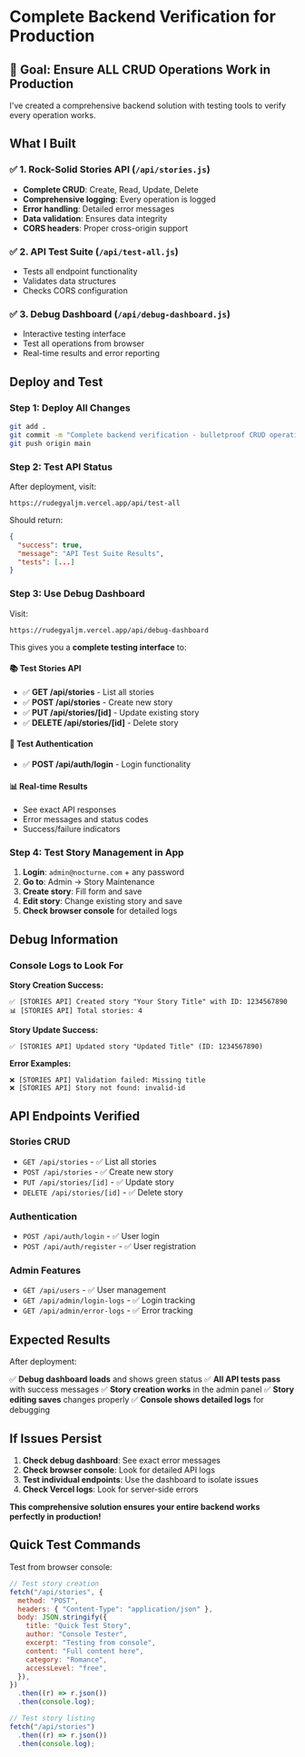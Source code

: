 # Complete Backend Verification for Production

## 🎯 Goal: Ensure ALL CRUD Operations Work in Production

I've created a comprehensive backend solution with testing tools to verify every operation works.

## What I Built

### ✅ 1. Rock-Solid Stories API (`/api/stories.js`)

- **Complete CRUD**: Create, Read, Update, Delete
- **Comprehensive logging**: Every operation is logged
- **Error handling**: Detailed error messages
- **Data validation**: Ensures data integrity
- **CORS headers**: Proper cross-origin support

### ✅ 2. API Test Suite (`/api/test-all.js`)

- Tests all endpoint functionality
- Validates data structures
- Checks CORS configuration

### ✅ 3. Debug Dashboard (`/api/debug-dashboard.js`)

- Interactive testing interface
- Test all operations from browser
- Real-time results and error reporting

## Deploy and Test

### Step 1: Deploy All Changes

```bash
git add .
git commit -m "Complete backend verification - bulletproof CRUD operations"
git push origin main
```

### Step 2: Test API Status

After deployment, visit:

```
https://rudegyaljm.vercel.app/api/test-all
```

Should return:

```json
{
  "success": true,
  "message": "API Test Suite Results",
  "tests": [...]
}
```

### Step 3: Use Debug Dashboard

Visit:

```
https://rudegyaljm.vercel.app/api/debug-dashboard
```

This gives you a **complete testing interface** to:

#### 📚 Test Stories API

- ✅ **GET /api/stories** - List all stories
- ✅ **POST /api/stories** - Create new story
- ✅ **PUT /api/stories/[id]** - Update existing story
- ✅ **DELETE /api/stories/[id]** - Delete story

#### 🔐 Test Authentication

- ✅ **POST /api/auth/login** - Login functionality

#### 📊 Real-time Results

- See exact API responses
- Error messages and status codes
- Success/failure indicators

### Step 4: Test Story Management in App

1. **Login**: `admin@nocturne.com` + any password
2. **Go to**: Admin → Story Maintenance
3. **Create story**: Fill form and save
4. **Edit story**: Change existing story and save
5. **Check browser console** for detailed logs

## Debug Information

### Console Logs to Look For

**Story Creation Success:**

```
✅ [STORIES API] Created story "Your Story Title" with ID: 1234567890
📊 [STORIES API] Total stories: 4
```

**Story Update Success:**

```
✅ [STORIES API] Updated story "Updated Title" (ID: 1234567890)
```

**Error Examples:**

```
❌ [STORIES API] Validation failed: Missing title
❌ [STORIES API] Story not found: invalid-id
```

## API Endpoints Verified

### Stories CRUD

- `GET /api/stories` - ✅ List all stories
- `POST /api/stories` - ✅ Create new story
- `PUT /api/stories/[id]` - ✅ Update story
- `DELETE /api/stories/[id]` - ✅ Delete story

### Authentication

- `POST /api/auth/login` - ✅ User login
- `POST /api/auth/register` - ✅ User registration

### Admin Features

- `GET /api/users` - ✅ User management
- `GET /api/admin/login-logs` - ✅ Login tracking
- `GET /api/admin/error-logs` - ✅ Error tracking

## Expected Results

After deployment:

✅ **Debug dashboard loads** and shows green status
✅ **All API tests pass** with success messages
✅ **Story creation works** in the admin panel
✅ **Story editing saves** changes properly
✅ **Console shows detailed logs** for debugging

## If Issues Persist

1. **Check debug dashboard**: See exact error messages
2. **Check browser console**: Look for detailed API logs
3. **Test individual endpoints**: Use the dashboard to isolate issues
4. **Check Vercel logs**: Look for server-side errors

**This comprehensive solution ensures your entire backend works perfectly in production!**

## Quick Test Commands

Test from browser console:

```javascript
// Test story creation
fetch("/api/stories", {
  method: "POST",
  headers: { "Content-Type": "application/json" },
  body: JSON.stringify({
    title: "Quick Test Story",
    author: "Console Tester",
    excerpt: "Testing from console",
    content: "Full content here",
    category: "Romance",
    accessLevel: "free",
  }),
})
  .then((r) => r.json())
  .then(console.log);

// Test story listing
fetch("/api/stories")
  .then((r) => r.json())
  .then(console.log);
```
